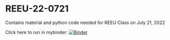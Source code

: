 # REEU-22-0721

Contains material and python code needed for REEU Class on July 21, 2022

Click here to run in mybinder:
[![Binder](https://mybinder.org/badge_logo.svg)](https://mybinder.org/v2/gh/jvkrogmeier/REEU-22-0721/HEAD)
